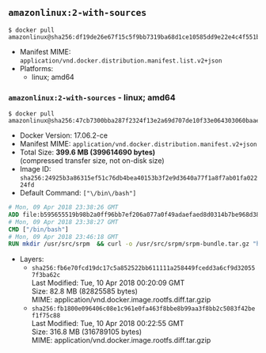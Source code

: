 ## `amazonlinux:2-with-sources`

```console
$ docker pull amazonlinux@sha256:df19de26e67f15c5f9bb7319ba68d1ce10585dd9e22e4c4f551b201f1f09de99
```

-	Manifest MIME: `application/vnd.docker.distribution.manifest.list.v2+json`
-	Platforms:
	-	linux; amd64

### `amazonlinux:2-with-sources` - linux; amd64

```console
$ docker pull amazonlinux@sha256:47cb7300bba287f2324f13e2a69d707de10f33e064303060baaed7dc6f38344d
```

-	Docker Version: 17.06.2-ce
-	Manifest MIME: `application/vnd.docker.distribution.manifest.v2+json`
-	Total Size: **399.6 MB (399614690 bytes)**  
	(compressed transfer size, not on-disk size)
-	Image ID: `sha256:24925b3a86315ef51c76db4bea40153b3f2e9d3640a77f1a8f7ab01fa02224fd`
-	Default Command: `["\/bin\/bash"]`

```dockerfile
# Mon, 09 Apr 2018 23:38:26 GMT
ADD file:b595655519b98b2a0ff96bb7ef206a077a0f49adaefaed8d0314b7be968d38ec in / 
# Mon, 09 Apr 2018 23:38:27 GMT
CMD ["/bin/bash"]
# Mon, 09 Apr 2018 23:46:18 GMT
RUN mkdir /usr/src/srpm  && curl -o /usr/src/srpm/srpm-bundle.tar.gz "https://amazon-linux-docker-sources.s3-accelerate.amazonaws.com/amzn2/srpm-bundle.tar.gz?versionId=8mjrgeFJaShkkKMhxThnPadPGHh2ayog"  && echo "f133970b2c227b440c92d44de5ff329b6fd4d2454ddbebacba98070ffb224caa /usr/src/srpm/srpm-bundle.tar.gz" | sha256sum -c -
```

-	Layers:
	-	`sha256:fb6e70fcd19dc17c5a852522bb611111a258449fcedd3a6cf9d320557f3ba62c`  
		Last Modified: Tue, 10 Apr 2018 00:20:09 GMT  
		Size: 82.8 MB (82825585 bytes)  
		MIME: application/vnd.docker.image.rootfs.diff.tar.gzip
	-	`sha256:fb1800e096406c08e1c961e0fa463f8bbe8b99aa3f8bb2c5083f42bef1f75c88`  
		Last Modified: Tue, 10 Apr 2018 00:22:55 GMT  
		Size: 316.8 MB (316789105 bytes)  
		MIME: application/vnd.docker.image.rootfs.diff.tar.gzip
